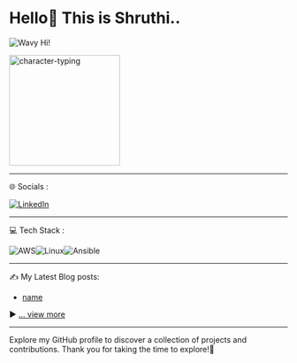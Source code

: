 # Hello👋 This is Shruthi.. 
![Wavy Hi!](https://example.com/path/to/wavy-hi.gif)


<img src="https://github.com/UserShruthi/UserShruthi/assets/150421076/6737a621-8177-4ec5-8c27-d7fb4d2f4353" alt="character-typing" width="200">


---

 🌐 Socials :
 
[![LinkedIn](https://img.shields.io/badge/LinkedIn-0077B5?style=for-the-badge&logo=linkedin&logoColor=white)](https://linkedin.com/in/imthepk)

---
 💻 Tech Stack :
 
![AWS](https://img.shields.io/badge/AWS-%23FF9900.svg?style=for-the-badge&logo=amazon-aws&logoColor=white)![Linux](https://img.shields.io/badge/Linux-%23FCC624.svg?style=for-the-badge&logo=linux&logoColor=black)![Ansible](https://img.shields.io/badge/Ansible-%231A1918.svg?style=for-the-badge&logo=ansible&logoColor=%23EE0000)

---
 ✍️ My Latest Blog posts:
<!-- BLOG-POST-LIST:START -->
- [name](link)
<!-- BLOG-POST-LIST:END -->

▶ [... view more](link)

---
Explore my GitHub profile to discover a collection of projects and contributions. Thank you for taking the time to explore!🌟


